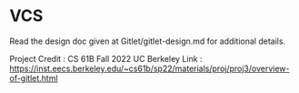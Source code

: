 # VCS
Read the design doc given at Gitlet/gitlet-design.md for additional details.

Project Credit : CS 61B Fall 2022 UC Berkeley
Link : https://inst.eecs.berkeley.edu/~cs61b/sp22/materials/proj/proj3/overview-of-gitlet.html
